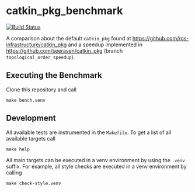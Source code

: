 catkin_pkg_benchmark
====================

[![Build Status](https://travis-ci.com/seeraven/catkin_pkg_benchmark.svg?branch=master)](https://travis-ci.com/seeraven/catkin_pkg_benchmark)

A comparison about the default `catkin_pkg` found at
https://github.com/ros-infrastructure/catkin_pkg and a speedup implemented in
https://github.com/seeraven/catkin_pkg (branch `topological_order_speedup`).


Executing the Benchmark
-----------------------

Clone this repository and call

    make bench.venv


Development
-----------

All available tests are instrumented in the `Makefile`. To get a list of all
available targets call

    make help

All main targets can be executed in a venv environment by using the `.venv`
suffix. For example, all style checks are executed in a venv environment by
calling

    make check-style.venv

